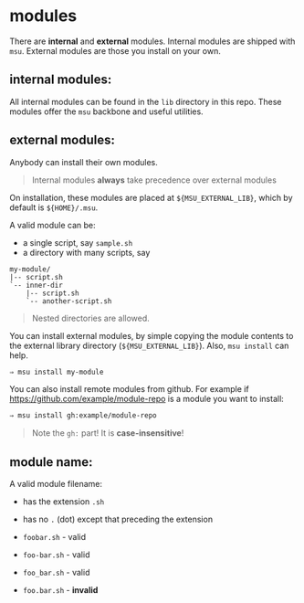
# modules

There are **internal** and **external** modules. Internal modules are shipped with `msu`. External modules are those you install on your own.


## internal modules:

All internal modules can be found in the `lib` directory in this repo. These modules offer the `msu` backbone and useful utilities.


## external modules:

Anybody can install their own modules.

> Internal modules **always** take precedence over external modules

On installation, these modules are placed at `${MSU_EXTERNAL_LIB}`, which by default is `${HOME}/.msu`.

A valid module can be:
  * a single script, say `sample.sh`
  * a directory with many scripts, say
```
my-module/
|-- script.sh
`-- inner-dir
    |-- script.sh
    `-- another-script.sh
```

> Nested directories are allowed.

You can install external modules, by simple copying the module contents to the external library directory (`${MSU_EXTERNAL_LIB}`). Also, `msu install` can help.

```bash
⇒ msu install my-module
```

You can also install remote modules from github. For example if https://github.com/example/module-repo is a module you want to install:

```bash
⇒ msu install gh:example/module-repo
```

> Note the `gh:` part! It is **case-insensitive**!


## module name:

A valid module filename:
  * has the extension `.sh`
  * has no `.` (dot) except that preceding the extension

* `foobar.sh` - valid
* `foo-bar.sh` - valid
* `foo_bar.sh` - valid
* `foo.bar.sh` - **invalid**
